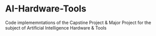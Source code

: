 # AI-Hardware-Tools

Code implememntations of the Capstine Project & Major Project for the subject of Artificial Intelligence Hardware & Tools
